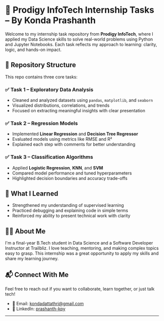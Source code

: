 # 🚀 Prodigy InfoTech Internship Tasks – By Konda Prashanth

Welcome to my internship task repository from **Prodigy InfoTech**, where I applied my Data Science skills to solve real-world problems using Python and Jupyter Notebooks. Each task reflects my approach to learning: clarity, logic, and hands-on impact.

## 📁 Repository Structure

This repo contains three core tasks:

### ✅ Task 1 – Exploratory Data Analysis
- Cleaned and analyzed datasets using `pandas`, `matplotlib`, and `seaborn`
- Visualized distributions, correlations, and trends
- Focused on extracting meaningful insights with clear presentation

### ✅ Task 2 – Regression Models
- Implemented **Linear Regression** and **Decision Tree Regressor**
- Evaluated models using metrics like RMSE and R²
- Explained each step with comments for better understanding

### ✅ Task 3 – Classification Algorithms
- Applied **Logistic Regression**, **KNN**, and **SVM**
- Compared model performance and tuned hyperparameters
- Highlighted decision boundaries and accuracy trade-offs

## 🧠 What I Learned
- Strengthened my understanding of supervised learning
- Practiced debugging and explaining code in simple terms
- Reinforced my ability to present technical work with clarity

## 👨‍🏫 About Me
I'm a final-year B.Tech student in Data Science and a Software Developer Instructor at Trailbliz. I love teaching, mentoring, and making complex topics easy to grasp. This internship was a great opportunity to apply my skills and share my learning journey.

## 📬 Connect With Me
Feel free to reach out if you want to collaborate, learn together, or just talk tech!

- 📧 Email: kondadattathri@gmail.com  
- 💼 LinkedIn: [prashanth-kpy](https://www.linkedin.com/in/prashanth-kpy/)

---

